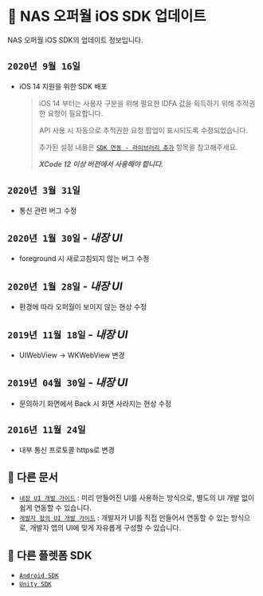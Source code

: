 # 📝 NAS 오퍼월 iOS SDK 업데이트
NAS 오퍼월 iOS SDK의 업데이트 정보입니다.

## `2020년 9월 16일`
- iOS 14 지원을 위한 SDK 배포
    > iOS 14 부터는 사용자 구분을 위해 필요한 IDFA 값을 획득하기 위해 추적권한 요청이 필요합니다.
    >
    > API 사용 시 자동으로 추적권한 요청 팝업이 표시되도록 수정되었습니다. 
    >
    > 추가된 설정 내용은 [`SDK 연동 - 라이브러리 추가`](Guide.Embed.md#라이브러리-추가) 항목을 참고해주세요.
    >
    > ***XCode 12 이상 버전에서 사용해야 합니다.***
## `2020년 3월 31일`
- 통신 관련 버그 수정
    
## `2020년 1월 30일` - _내장 UI_
- foreground 시 새로고침되지 않는 버그 수정
    
## `2020년 1월 28일` - _내장 UI_
- 환경에 따라 오퍼월이 보이지 않는 현상 수정

## `2019년 11월 18일` - _내장 UI_
- UIWebView -> WKWebView 변경

## `2019년 04월 30일` - _내장 UI_
- 문의하기 화면에서 Back 시 화면 사라지는 현상 수정

## `2016년 11월 24일`
- 내부 통신 프로토콜 https로 변경

## 📖 다른 문서
- [`내장 UI 개발 가이드`](Guide.Embed.md) : 미리 만들어진 UI를 사용하는 방식으로, 별도의 UI 개발 없이 쉽게 연동할 수 있습니다.
- [`개발자 정의 UI 개발 가이드`](Guide.Custom.md) : 개발자가 UI를 직접 만들어서 연동할 수 있는 방식으로, 개발자 앱의 UI에 맞게 자유롭게 구성할 수 있습니다.

## 🔗 다른 플렛폼 SDK
- [`Android SDK`](https://github.com/mafin-global/nas-offerwall-android)
- [`Unity SDK`](https://github.com/mafin-global/nas-offerwall-unity)
